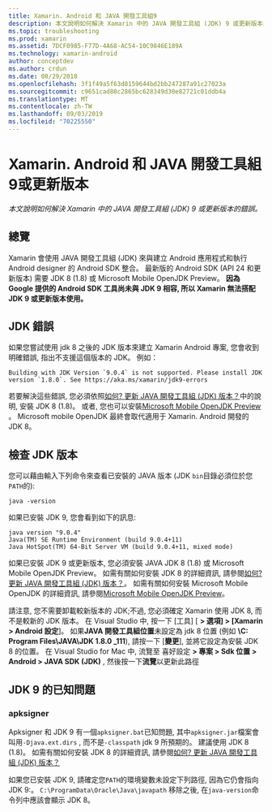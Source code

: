 ```yaml
---
title: Xamarin. Android 和 JAVA 開發工具組9
description: 本文說明如何解決 Xamarin 中的 JAVA 開發工具組 (JDK) 9 或更新版本的錯誤。
ms.topic: troubleshooting
ms.prod: xamarin
ms.assetid: 7DCF0985-F77D-4A68-AC54-10C9846E189A
ms.technology: xamarin-android
author: conceptdev
ms.author: crdun
ms.date: 08/29/2018
ms.openlocfilehash: 3f1f49a5f63d8159644bd2bb247287a91c27023a
ms.sourcegitcommit: c9651cad80c2865bc628349d30e82721c01ddb4a
ms.translationtype: MT
ms.contentlocale: zh-TW
ms.lasthandoff: 09/03/2019
ms.locfileid: "70225550"
---
```

# <a name="xamarinandroid-and-java-development-kit-9-or-later"></a>Xamarin. Android 和 JAVA 開發工具組9或更新版本

_本文說明如何解決 Xamarin 中的 JAVA 開發工具組 (JDK) 9 或更新版本的錯誤。_


## <a name="overview"></a>總覽

Xamarin 會使用 JAVA 開發工具組 (JDK) 來與建立 Android 應用程式和執行 Android designer 的 Android SDK 整合。 最新版的 Android SDK (API 24 和更新版本) 需要 JDK 8 (1.8) 或 Microsoft Mobile OpenJDK Preview。 **因為 Google 提供的 Android SDK 工具尚未與 JDK 9 相容, 所以 Xamarin 無法搭配 JDK 9 或更新版本使用。**

## <a name="jdk-errors"></a>JDK 錯誤

如果您嘗試使用 jdk 8 之後的 JDK 版本來建立 Xamarin Android 專案, 您會收到明確錯誤, 指出不支援這個版本的 JDK。 例如：

```shell
Building with JDK Version `9.0.4` is not supported. Please install JDK version `1.8.0`. See https://aka.ms/xamarin/jdk9-errors
```

若要解決這些錯誤, 您必須依照[如何? 更新 JAVA 開發工具組 (JDK) 版本？](~/android/troubleshooting/questions/update-jdk.md)中的說明, 安裝 JDK 8 (1.8)。
或者, 您也可以安裝[Microsoft Mobile OpenJDK Preview](~/android/get-started/installation/openjdk.md) 。 Microsoft mobile OpenJDK 最終會取代適用于 Xamarin. Android 開發的 JDK 8。


## <a name="checking-the-jdk-version"></a>檢查 JDK 版本

您可以藉由輸入下列命令來查看已安裝的 JAVA 版本 (JDK `bin`目錄必須位於您`PATH`的):

```shell
java -version
```

如果已安裝 JDK 9, 您會看到如下的訊息:

```shell
java version "9.0.4"
Java(TM) SE Runtime Environment (build 9.0.4+11)
Java HotSpot(TM) 64-Bit Server VM (build 9.0.4+11, mixed mode)
```

如果已安裝 JDK 9 或更新版本, 您必須安裝 JAVA JDK 8 (1.8) 或 Microsoft Mobile OpenJDK Preview。 如需有關如何安裝 JDK 8 的詳細資訊, 請參閱[如何? 更新 JAVA 開發工具組 (JDK) 版本？](~/android/troubleshooting/questions/update-jdk.md)。 如需有關如何安裝 Microsoft Mobile OpenJDK 的詳細資訊, 請參閱[Microsoft Mobile OpenJDK Preview](~/android/get-started/installation/openjdk.md)。

請注意, 您不需要卸載較新版本的 JDK;不過, 您必須確定 Xamarin 使用 JDK 8, 而不是較新的 JDK 版本。 在 Visual Studio 中, 按一下 [工具] [ **> 選項] > [Xamarin > Android 設定**]。 如果**JAVA 開發工具組位置**未設定為 jdk 8 位置 (例如 **\\C: Program Files\\JAVA\\JDK 1.8.0 _111**), 請按一下 [**變更**], 並將它設定為安裝 JDK 8 的位置。 在 Visual Studio for Mac 中, 流覽至 喜好設定  **> 專案 > Sdk 位置 > Android > JAVA SDK (JDK)** , 然後按一下**流覽**以更新此路徑

## <a name="known-issues-with-jdk-9"></a>JDK 9 的已知問題

### <a name="apksigner"></a>apksigner

Apksigner 和 JDK 9 有一個`apksigner.bat`已知問題, 其中`apksigner.jar`檔案會叫用`-Djava.ext.dirs` , 而不是`-classpath` jdk 9 所預期的。 建議使用 JDK 8 (1.8)。 如需有關如何安裝 JDK 8 的詳細資訊, 請參閱[如何? 更新 JAVA 開發工具組 (JDK) 版本？](~/android/troubleshooting/questions/update-jdk.md)

如果您已安裝 JDK 9, 請確定您`PATH`的環境變數未設定下列路徑, 因為它仍會指向 JDK 9:。 `C:\ProgramData\Oracle\Java\javapath` 移除之後, 在`java-version`命令列中應該會顯示 JDK 8。
